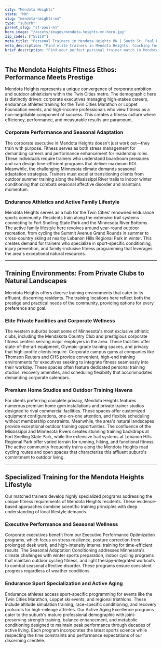 ```yaml
---
city: "Mendota Heights"
state: "MN"
slug: "mendota-heights-mn"
type: "suburb"
parent_slug: "st-paul-mn"
hero_image: "/assets/images/mendota-heights-mn-hero.jpg"
zip_codes: ["55118"]
meta_title: "Personal Trainers in Mendota Heights MN | South St. Paul Executive Commuter Fitness"
meta_description: "Find elite trainers in Mendota Heights. Coaching focused on executive stress management and high-quality local private clubs near the Mississippi River."
brief_description: "Find your perfect personal trainer match in Mendota Heights. Our elite service connects busy corporate executives, dedicated endurance athletes, and high-income professionals with certified trainers who understand the unique demands of Twin Cities life. Whether you need high-performance training for marathon season, stress-reduction workouts to combat corporate burnout, or seasonal adaptation strategies for Minnesota's climate, we match you with specialists who deliver results. Experience personalized fitness solutions at private clubs, corporate campus gyms, or scenic outdoor locations throughout the affluent western suburbs. Transform your fitness journey with a trainer who aligns with your lifestyle and goals."
---
```

## The Mendota Heights Fitness Ethos: Performance Meets Prestige

Mendota Heights represents a unique convergence of corporate ambition and outdoor athleticism within the Twin Cities metro. The demographic here is distinctly driven: corporate executives managing high-stakes careers, endurance athletes training for the Twin Cities Marathon or Loppet Foundation events, and high-income professionals who view fitness as a non-negotiable component of success. This creates a fitness culture where efficiency, performance, and measurable results are paramount.

### Corporate Performance and Seasonal Adaptation

The corporate executive in Mendota Heights doesn't just work out—they train with purpose. Fitness serves as both stress management for demanding careers and performance enhancement for leadership roles. These individuals require trainers who understand boardroom pressures and can design time-efficient programs that deliver maximum ROI. Meanwhile, the challenging Minnesota climate demands seasonal adaptation strategies. Trainers must excel at transitioning clients from outdoor summer training along the Mississippi River trails to indoor winter conditioning that combats seasonal affective disorder and maintains momentum.

### Endurance Athletics and Active Family Lifestyle

Mendota Heights serves as a hub for the Twin Cities' renowned endurance sports community. Residents train along the extensive trail systems connecting to Fort Snelling State Park and the Minnesota River Bottoms. The active family lifestyle here revolves around year-round outdoor recreation, from cycling the Summit Avenue Grand Rounds in summer to cross-country skiing at nearby Lebanon Hills Regional Park in winter. This creates demand for trainers who specialize in sport-specific conditioning, injury prevention, and family-inclusive fitness programming that leverages the area's exceptional natural resources.

---

## Training Environments: From Private Clubs to Natural Landscapes

Mendota Heights offers diverse training environments that cater to its affluent, discerning residents. The training locations here reflect both the prestige and practical needs of the community, providing options for every preference and goal.

### Elite Private Facilities and Corporate Wellness

The western suburbs boast some of Minnesota's most exclusive athletic clubs, including the Mendakota Country Club and prestigious corporate fitness centers serving major employers in the area. These facilities offer state-of-the-art equipment, Olympic-grade training spaces, and privacy that high-profile clients require. Corporate campus gyms at companies like Thomson Reuters and CHS provide convenient, high-end training environments for executives seeking to integrate fitness seamlessly into their workday. These spaces often feature dedicated personal training studios, recovery amenities, and scheduling flexibility that accommodates demanding corporate calendars.

### Premium Home Studios and Outdoor Training Havens

For clients preferring complete privacy, Mendota Heights features numerous premium home gym installations and private trainer studios designed to rival commercial facilities. These spaces offer customized equipment configurations, one-on-one attention, and flexible scheduling without membership constraints. Meanwhile, the area's natural landscapes provide exceptional outdoor training opportunities. The confluence of the Mississippi and Minnesota Rivers creates stunning training backdrops at Fort Snelling State Park, while the extensive trail systems at Lebanon Hills Regional Park offer varied terrain for running, hiking, and functional fitness. The active community frequently trains along the Mendota Heights road cycling routes and open spaces that characterize this affluent suburb's commitment to outdoor living.

---

## Specialized Training for the Mendota Heights Lifestyle

Our matched trainers develop highly specialized programs addressing the unique fitness requirements of Mendota Heights residents. These evidence-based approaches combine scientific training principles with deep understanding of local lifestyle demands.

### Executive Performance and Seasonal Wellness

Corporate executives benefit from our Executive Performance Optimization programs, which focus on stress resilience, posture correction from prolonged desk work, and high-intensity interval training for time-efficient results. The Seasonal Adaptation Conditioning addresses Minnesota's climate challenges with winter sports preparation, indoor cycling programs that maintain outdoor cycling fitness, and light therapy-integrated workouts to combat seasonal affective disorder. These programs ensure consistent progress regardless of weather conditions.

### Endurance Sport Specialization and Active Aging

Endurance athletes access sport-specific programming for events like the Twin Cities Marathon, Loppet ski events, and regional triathlons. These include altitude simulation training, race-specific conditioning, and recovery protocols for high-mileage athletes. Our Active Aging Excellence programs cater to the suburb's mature professional demographic with joint-preserving strength training, balance enhancement, and metabolic conditioning designed to maintain peak performance through decades of active living. Each program incorporates the latest sports science while respecting the time constraints and performance expectations of our discerning clientele.